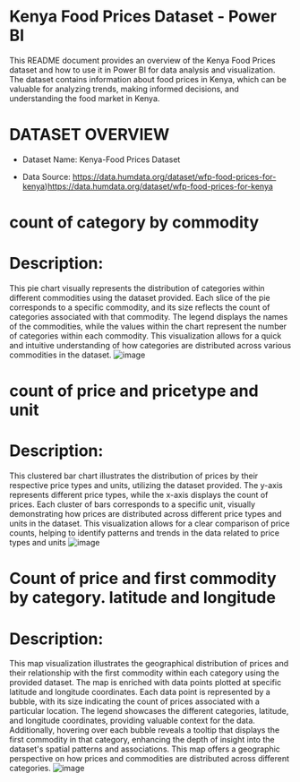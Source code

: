 # Kenya Food Prices Dataset - Power BI

This README document provides an overview of the Kenya Food Prices dataset and how to use it in Power BI for data analysis and visualization. The dataset contains information about food prices in Kenya, which can be valuable for analyzing trends, making informed decisions, and understanding the food market in Kenya.


# DATASET OVERVIEW
* Dataset Name: Kenya-Food Prices Dataset
  
* Data Source: https://data.humdata.org/dataset/wfp-food-prices-for-kenya)https://data.humdata.org/dataset/wfp-food-prices-for-kenya

# count of category by commodity
# Description:
This pie chart visually represents the distribution of categories within different commodities using the dataset provided. Each slice of the pie corresponds to a specific commodity, and its size reflects the count of categories associated with that commodity. The legend displays the names of the commodities, while the values within the chart represent the number of categories within each commodity. This visualization allows for a quick and intuitive understanding of how categories are distributed across various commodities in the dataset.
![image](https://github.com/saru254/Kenya-Food-Prices/assets/107751782/3fec16c0-1031-4e7f-b597-f25e90269855)

# count of price and pricetype and unit
# Description:
This clustered bar chart illustrates the distribution of prices by their respective price types and units, utilizing the dataset provided. The y-axis represents different price types, while the x-axis displays the count of prices. Each cluster of bars corresponds to a specific unit, visually demonstrating how prices are distributed across different price types and units in the dataset. This visualization allows for a clear comparison of price counts, helping to identify patterns and trends in the data related to price types and units
![image](https://github.com/saru254/Kenya-Food-Prices/assets/107751782/03e603b2-37d3-42ad-acf9-940d9de293f5)

# Count of price and first commodity by category. latitude and longitude
# Description: 
This map visualization illustrates the geographical distribution of prices and their relationship with the first commodity within each category using the provided dataset. The map is enriched with data points plotted at specific latitude and longitude coordinates. Each data point is represented by a bubble, with its size indicating the count of prices associated with a particular location. The legend showcases the different categories, latitude, and longitude coordinates, providing valuable context for the data. Additionally, hovering over each bubble reveals a tooltip that displays the first commodity in that category, enhancing the depth of insight into the dataset's spatial patterns and associations. This map offers a geographic perspective on how prices and commodities are distributed across different categories.
![image](https://github.com/saru254/Kenya-Food-Prices/assets/107751782/950f562d-c527-40e4-9deb-03c20774dcdd)





